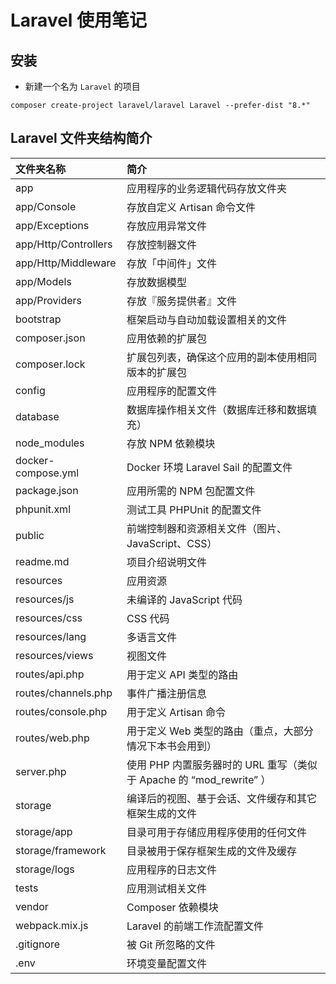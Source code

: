 # Laravel 使用笔记
## 安装
- 新建一个名为 `Laravel` 的项目
```
composer create-project laravel/laravel Laravel --prefer-dist "8.*"
```
## Laravel 文件夹结构简介


| 文件夹名称                | 简介                                                 |
|:---------------------|:---------------------------------------------------|
| app                  | 应用程序的业务逻辑代码存放文件夹                                   |
| app/Console          | 存放自定义 Artisan 命令文件                                 |
| app/Exceptions       | 存放应用异常文件                                           |
| app/Http/Controllers | 存放控制器文件                                            |
| app/Http/Middleware  | 存放「中间件」文件                                          |
| app/Models           | 存放数据模型                                             |
| app/Providers        | 存放『服务提供者』文件                                        |
| bootstrap            | 框架启动与自动加载设置相关的文件                                   |
| composer.json        | 应用依赖的扩展包                                           |
| composer.lock        | 扩展包列表，确保这个应用的副本使用相同版本的扩展包                          |
| config               | 应用程序的配置文件                                          |
| database             | 数据库操作相关文件（数据库迁移和数据填充）                              |
| node_modules         | 存放 NPM 依赖模块                                        |
| docker-compose.yml   | Docker 环境 Laravel Sail 的配置文件                       |
| package.json         | 应用所需的 NPM 包配置文件                                    |
| phpunit.xml          | 测试工具 PHPUnit 的配置文件                                 |
| public               | 前端控制器和资源相关文件（图片、JavaScript、CSS）                    |
| readme.md            | 项目介绍说明文件                                           |
| resources            | 应用资源                                               |
| resources/js         | 未编译的 JavaScript 代码                                 |
| resources/css        | 	CSS 代码                                            |
| resources/lang       | 多语言文件                                              |
| resources/views      | 视图文件                                               |
| routes/api.php       | 用于定义 API 类型的路由                                     |
| routes/channels.php  | 事件广播注册信息                                           |
| routes/console.php   | 用于定义 Artisan 命令                                    |
| routes/web.php       | 用于定义 Web 类型的路由（重点，大部分情况下本书会用到）                     |
| server.php           | 使用 PHP 内置服务器时的 URL 重写（类似于 Apache 的 “mod_rewrite” ） |
| storage              | 编译后的视图、基于会话、文件缓存和其它框架生成的文件                         |
| storage/app          | 目录可用于存储应用程序使用的任何文件                                 |
| storage/framework    | 目录被用于保存框架生成的文件及缓存                                  |
| storage/logs         | 应用程序的日志文件                                          |
| tests                | 应用测试相关文件                                           |
| vendor               | Composer 依赖模块                                      |
| webpack.mix.js       | Laravel 的前端工作流配置文件                                 |
| .gitignore           | 被 Git 所忽略的文件                                       |
| .env                 | 环境变量配置文件                                           |



